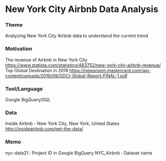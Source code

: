 New York City Airbnb Data Analysis
====================================================================

### Theme
Analyzing New York City Airbnb data to understand the current trend

### Motivation
The revenue of Airbnb in New York City https://www.statista.com/statistics/483752/new-york-city-airbnb-revenue/
Top Global Destination in 2019 https://newsroom.mastercard.com/wp-content/uploads/2019/09/GDCI-Global-Report-FINAL-1.pdf

### Tool/Language
Google BigQuery/SQL

### Data
Inside Airbnb - New York City, New York, United States
http://insideairbnb.com/get-the-data/

### Memo
nyc-data21 : Project ID in Google BigQuery
NYC_Airbnb : Dataset name
